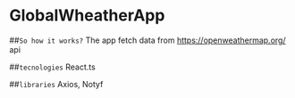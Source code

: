 # GlobalWheatherApp

##`So how it works?`
The app fetch data from https://openweathermap.org/ api

##`tecnologies`
React.ts

##`libraries`
Axios, Notyf

